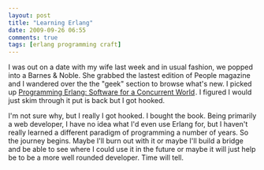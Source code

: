 ```yaml
---
layout: post
title: "Learning Erlang"
date: 2009-09-26 06:55
comments: true
tags: [erlang programming craft]
---
```

I was out on a date with my wife last week and in usual fashion, we popped into a Barnes & Noble. She grabbed the lastest edition of People magazine and I wandered over the the "geek" section to browse what's new. I picked up <a href="http://www.amazon.com/gp/product/193435600X?ie=UTF8&tag=knockonwood-20&linkCode=as2&camp=1789&creative=390957&creativeASIN=193435600X">Programming Erlang: Software for a Concurrent World</a><img src="http://www.assoc-amazon.com/e/ir?t=knockonwood-20&l=as2&o=1&a=193435600X" width="1" height="1" border="0" alt="" style="border:none !important; margin:0px !important;" />. I figured I would just skim through it put is back but I got hooked. 

I'm not sure why, but I really I got hooked. I bought the book. Being primarily a web developer, I have no idea what I'd even use Erlang for, but I haven't really learned a different paradigm of programming a number of years. So the journey begins. Maybe I'll burn out with it or maybe I'll build a bridge and be able to see where I could use it in the future or maybe it will just help be to be a more well rounded developer. Time will tell.
